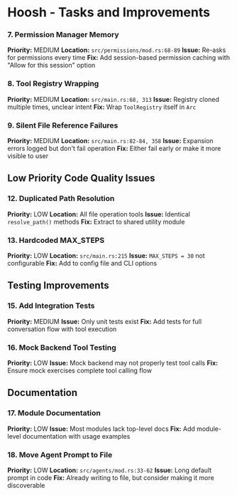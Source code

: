 # Hoosh - Tasks and Improvements

### 7. Permission Manager Memory
**Priority:** MEDIUM
**Location:** `src/permissions/mod.rs:68-89`
**Issue:** Re-asks for permissions every time
**Fix:** Add session-based permission caching with "Allow for this session" option

### 8. Tool Registry Wrapping
**Priority:** MEDIUM
**Location:** `src/main.rs:68, 313`
**Issue:** Registry cloned multiple times, unclear intent
**Fix:** Wrap `ToolRegistry` itself in `Arc`

### 9. Silent File Reference Failures
**Priority:** MEDIUM
**Location:** `src/main.rs:82-84, 358`
**Issue:** Expansion errors logged but don't fail operation
**Fix:** Either fail early or make it more visible to user

## Low Priority Code Quality Issues

### 12. Duplicated Path Resolution
**Priority:** LOW
**Location:** All file operation tools
**Issue:** Identical `resolve_path()` methods
**Fix:** Extract to shared utility module

### 13. Hardcoded MAX_STEPS
**Priority:** LOW
**Location:** `src/main.rs:215`
**Issue:** `MAX_STEPS = 30` not configurable
**Fix:** Add to config file and CLI options

## Testing Improvements

### 15. Add Integration Tests
**Priority:** MEDIUM
**Issue:** Only unit tests exist
**Fix:** Add tests for full conversation flow with tool execution

### 16. Mock Backend Tool Testing
**Priority:** LOW
**Issue:** Mock backend may not properly test tool calls
**Fix:** Ensure mock exercises complete tool calling flow

## Documentation

### 17. Module Documentation
**Priority:** LOW
**Issue:** Most modules lack top-level docs
**Fix:** Add module-level documentation with usage examples

### 18. Move Agent Prompt to File
**Priority:** LOW
**Location:** `src/agents/mod.rs:33-62`
**Issue:** Long default prompt in code
**Fix:** Already writing to file, but consider making it more discoverable
